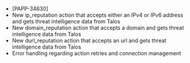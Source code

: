 * [PAPP-34630]
 * New ip_reputation action that accepts either an IPv4 or IPv6 address and gets threat intelligence data from Talos
 * New domain_reputation action that accepts a domain and gets threat intelligence data from Talos
 * New durl_reputation action that accepts an url and gets threat intelligence data from Talos
 * Error handling regarding action retries and connection management 
